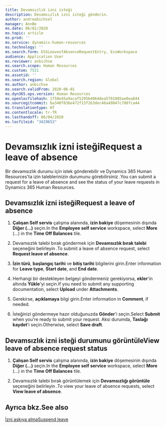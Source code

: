 ```yaml
---
title: Devamsızlık izni isteği
description: Devamsızlık izni isteği gönderin.
author: andreabichsel
manager: AnnBe
ms.date: 06/01/2020
ms.topic: article
ms.prod: ''
ms.service: dynamics-human-resources
ms.technology: ''
ms.search.form: ESSLeaveofAbsenceRequestEntry, EssWorkspace
audience: Application User
ms.reviewer: anbichse
ms.search.scope: Human Resources
ms.custom: 7521
ms.assetid: ''
ms.search.region: Global
ms.author: anbichse
ms.search.validFrom: 2020-06-01
ms.dyn365.ops.version: Human Resources
ms.openlocfilehash: 1f50e45a9acaf5295b40648ea5701885ae0ea844
ms.sourcegitcommit: ba340f836e472f13f263dec46a49847c788fca44
ms.translationtype: HT
ms.contentlocale: tr-TR
ms.lasthandoff: 06/04/2020
ms.locfileid: "3429653"
---
```

# <a name="request-a-leave-of-absence"></a><span data-ttu-id="1bf82-103">Devamsızlık izni isteği</span><span class="sxs-lookup"><span data-stu-id="1bf82-103">Request a leave of absence</span></span>

<span data-ttu-id="1bf82-104">Bir devamsızlık durumu için istek gönderebilir ve Dynamics 365 Human Resources'ta izin taleblerinizin durumunu görebilirsiniz .</span><span class="sxs-lookup"><span data-stu-id="1bf82-104">You can submit a request for a leave of absence and see the status of your leave requests in Dynamics 365 Human Resources.</span></span>

## <a name="request-a-leave-of-absence"></a><span data-ttu-id="1bf82-105">Devamsızlık izni isteği</span><span class="sxs-lookup"><span data-stu-id="1bf82-105">Request a leave of absence</span></span>

1. <span data-ttu-id="1bf82-106">**Çalışan Self servis** çalışma alanında, **izin bakiye** döşemesinin dışında **Diğer (...)** seçin.</span><span class="sxs-lookup"><span data-stu-id="1bf82-106">In the **Employee self service** workspace, select **More** (...) in the **Time Off Balances** tile.</span></span>

2. <span data-ttu-id="1bf82-107">Devamsızlık talebi bırak göndermek için **Devamsızlık bırak talebi** seçeneğini belirleyin .</span><span class="sxs-lookup"><span data-stu-id="1bf82-107">To submit a leave of absence request, select **Request leave of absence**.</span></span>

3. <span data-ttu-id="1bf82-108">**İzin türü**, **başlangıç tarihi** ve **bitiş tarihi** bilgilerini girin.</span><span class="sxs-lookup"><span data-stu-id="1bf82-108">Enter information for **Leave type**, **Start date**, and **End date**.</span></span>

4. <span data-ttu-id="1bf82-109">Herhangi bir destekleyen belgeyi göndermeniz gerekiyorsa, **ekler**'in altında **Yükle**'yi seçin.</span><span class="sxs-lookup"><span data-stu-id="1bf82-109">If you need to submit any supporting documentation, select **Upload** under **Attachments**.</span></span>

5. <span data-ttu-id="1bf82-110">Gerekirse, **açıklamaya** bilgi girin.</span><span class="sxs-lookup"><span data-stu-id="1bf82-110">Enter information in **Comment**, if needed.</span></span>

6. <span data-ttu-id="1bf82-111">İsteğinizi göndermeye hazır olduğunuzda **Gönder**'i seçin.</span><span class="sxs-lookup"><span data-stu-id="1bf82-111">Select **Submit** when you're ready to submit your request.</span></span> <span data-ttu-id="1bf82-112">Aksi durumda, **Taslağı kaydet**'i seçin.</span><span class="sxs-lookup"><span data-stu-id="1bf82-112">Otherwise, select **Save draft**.</span></span>


## <a name="view-leave-of-absence-request-status"></a><span data-ttu-id="1bf82-113">Devamsızlık izni isteği durumunu görüntüle</span><span class="sxs-lookup"><span data-stu-id="1bf82-113">View leave of absence request status</span></span>

1. <span data-ttu-id="1bf82-114">**Çalışan Self servis** çalışma alanında, **izin bakiye** döşemesinin dışında **Diğer (...)** seçin.</span><span class="sxs-lookup"><span data-stu-id="1bf82-114">In the **Employee self service** workspace, select **More** (...) in the **Time Off Balances** tile.</span></span>

2. <span data-ttu-id="1bf82-115">Devamsızlık talebi bırak görüntülemek için **Devamsızlığı görüntüle** seçeneğini belirleyin .</span><span class="sxs-lookup"><span data-stu-id="1bf82-115">To view your leave of absence requests, select **View leave of absence**.</span></span>

## <a name="see-also"></a><span data-ttu-id="1bf82-116">Ayrıca bkz.</span><span class="sxs-lookup"><span data-stu-id="1bf82-116">See also</span></span>

[<span data-ttu-id="1bf82-117">İzni askıya alma</span><span class="sxs-lookup"><span data-stu-id="1bf82-117">Suspend leave</span></span>](hr-leave-and-absence-suspend-leave.md)
